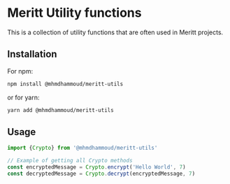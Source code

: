 # Meritt Utility functions

This is a collection of utility functions that are often used in Meritt projects.

## Installation

For npm:

```bash
npm install @mhmdhammoud/meritt-utils
```

or for yarn:

```bash
yarn add @mhmdhammoud/meritt-utils
```

## Usage

```typescript
import {Crypto} from '@mhmdhammoud/meritt-utils'

// Example of getting all Crypto methods
const encryptedMessage = Crypto.encrypt('Hello World', 7)
const decryptedMessage = Crypto.decrypt(encryptedMessage, 7)
```
